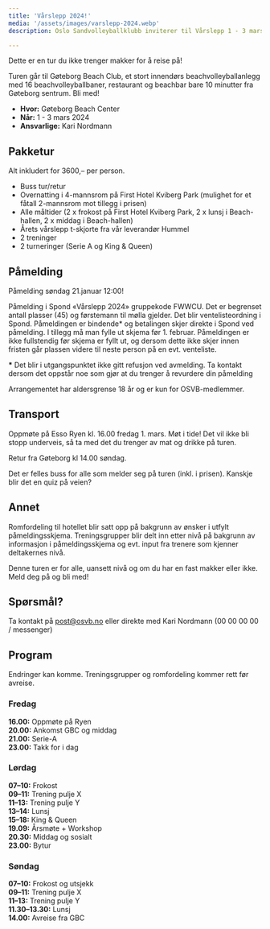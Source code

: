```yaml
---
title: 'Vårslepp 2024!'
media: '/assets/images/varslepp-2024.webp'
description: Oslo Sandvolleyballklubb inviterer til Vårslepp 1 - 3 mars. Vi ønsker å kickstarte sesongen for våre medlemmer med en helg fylt med treninger, turneringer og mulighet for å bli kjent med OSVBere.

---
```


Dette er en tur du ikke trenger makker for å reise på!

Turen går til Gøteborg Beach Club, et stort innendørs beachvolleyballanlegg med 16 beachvolleyballbaner, restaurant og beachbar bare 10 minutter fra Gøteborg sentrum. Bli med!

* **Hvor:** Gøteborg Beach Center
* **Når:** 1 - 3 mars 2024
* **Ansvarlige:** Kari Nordmann

## Pakketur
Alt inkludert for 3600,– per person.

* Buss tur/retur
* Overnatting i 4-mannsrom på First Hotel Kviberg Park (mulighet for et fåtall 2-mannsrom mot tillegg i prisen)
* Alle måltider (2 x frokost på First Hotel Kviberg Park, 2 x lunsj i Beach-hallen, 2 x middag i Beach-hallen)
* Årets vårslepp t-skjorte fra vår leverandør Hummel
* 2 treninger
* 2 turneringer (Serie A og King & Queen)

## Påmelding
Påmelding søndag 21.januar 12:00!

Påmelding i Spond «Vårslepp 2024» gruppekode FWWCU. Det er begrenset antall plasser (45) og førstemann til mølla gjelder. Det blir ventelisteordning i Spond. Påmeldingen er bindende* og betalingen skjer direkte i Spond ved påmelding. I tillegg må man fylle ut skjema før 1. februar. Påmeldingen er ikke fullstendig før skjema er fyllt ut, og dersom dette ikke skjer innen fristen går plassen videre til neste person på en evt. venteliste.

**\*** Det blir i utgangspunktet ikke gitt refusjon ved avmelding. Ta kontakt dersom det oppstår noe som gjør at du trenger å revurdere din påmelding

Arrangementet har aldersgrense 18 år og er kun for OSVB-medlemmer.

## Transport
Oppmøte på Esso Ryen kl. 16.00 fredag 1. mars. Møt i tide! Det vil ikke bli stopp underveis, så ta med det du trenger av mat og drikke på turen.

Retur fra Gøteborg kl 14.00 søndag.

Det er felles buss for alle som melder seg på turen (inkl. i prisen). Kanskje blir det en quiz på veien?

## Annet
Romfordeling til hotellet blir satt opp på bakgrunn av ønsker i utfylt påmeldingsskjema. Treningsgrupper blir delt inn etter nivå på bakgrunn av informasjon i påmeldingsskjema og evt. input fra trenere som kjenner deltakernes nivå.

Denne turen er for alle, uansett nivå og om du har en fast makker eller ikke. Meld deg på og bli med!

## Spørsmål?
Ta kontakt på post@osvb.no eller direkte med Kari Nordmann (00 00 00 00 / messenger)

## Program
Endringer kan komme. Treningsgrupper og romfordeling kommer rett før avreise. 

### Fredag
**16.00:** Oppmøte på Ryen  
**20.00:** Ankomst GBC og middag  
**21.00:** Serie-A  
**23.00:** Takk for i dag

### Lørdag
**07–10:** Frokost  
**09–11:** Trening pulje X  
**11–13:** Trening pulje Y  
**13–14:** Lunsj  
**15–18:** King & Queen  
**19.09:** Årsmøte + Workshop  
**20.30:** Middag og sosialt  
**23.00:** Bytur

### Søndag
**07–10:** Frokost og utsjekk  
**09–11:** Trening pulje X  
**11–13:** Trening pulje Y  
**11.30–13.30:** Lunsj  
**14.00:** Avreise fra GBC